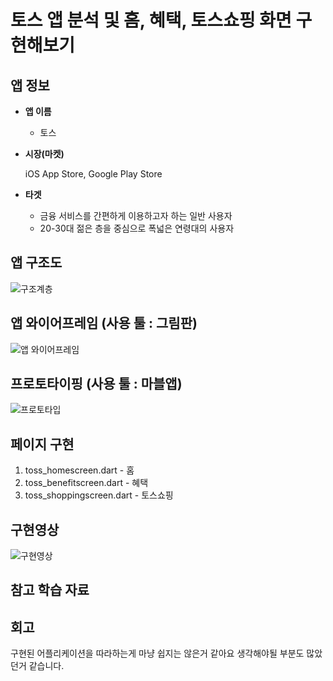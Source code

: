 # 토스 앱 분석 및 홈, 혜택, 토스쇼핑 화면 구현해보기    

## 앱 정보

- **앱 이름** 

  - 토스 

- **시장(마켓)**  

  iOS App Store, Google Play Store  

- **타겟**  

  - 금융 서비스를 간편하게 이용하고자 하는 일반 사용자
  - 20-30대 젊은 층을 중심으로 폭넓은 연령대의 사용자  



## 앱 구조도

![구조계층](https://github.com/user-attachments/assets/dae88451-f8da-4343-94b4-31e568d9b1b7)




## 앱 와이어프레임 (사용 툴 : 그림판)

![앱 와이어프레임](https://github.com/user-attachments/assets/d6ef7f9f-ed4d-4fec-a5c5-e31c51c708c8)



## 프로토타이핑 (사용 툴 : 마블앱)

![프로토타입](https://github.com/user-attachments/assets/15f0484e-bf11-43b4-a935-50b507669065)




## 페이지 구현
1. toss_homescreen.dart - 홈
2. toss_benefitscreen.dart - 혜택
3. toss_shoppingscreen.dart - 토스쇼핑




## 구현영상 

![구현영상](https://github.com/user-attachments/assets/de978f04-7897-4300-b17f-aef02dd019aa)




## 참고 학습 자료 


## 회고
구현된 어플리케이션을 따라하는게 마냥 쉽지는 않은거 같아요 생각해야될 부분도 많았던거 같습니다.
